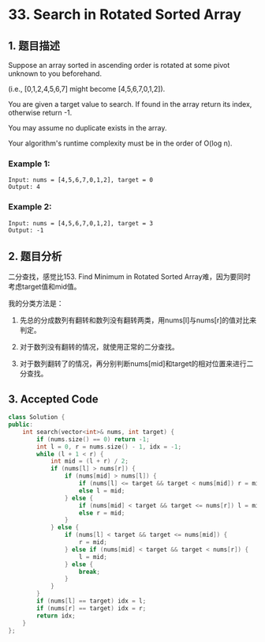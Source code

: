 # 33. Search in Rotated Sorted Array

## 1. 题目描述
Suppose an array sorted in ascending order is rotated at some pivot unknown to you beforehand.

(i.e., [0,1,2,4,5,6,7] might become [4,5,6,7,0,1,2]).

You are given a target value to search. If found in the array return its index, otherwise return -1.

You may assume no duplicate exists in the array.

Your algorithm's runtime complexity must be in the order of O(log n).

### Example 1:

```
Input: nums = [4,5,6,7,0,1,2], target = 0
Output: 4
```

### Example 2:
```
Input: nums = [4,5,6,7,0,1,2], target = 3
Output: -1
```

## 2. 题目分析
二分查找，感觉比153. Find Minimum in Rotated Sorted Array难，因为要同时考虑target值和mid值。

我的分类方法是：
1. 先总的分成数列有翻转和数列没有翻转两类，用nums[l]与nums[r]的值对比来判定。

2. 对于数列没有翻转的情况，就使用正常的二分查找。

3. 对于数列翻转了的情况，再分别判断nums[mid]和target的相对位置来进行二分查找。


## 3. Accepted Code
```cpp
class Solution {
public:
    int search(vector<int>& nums, int target) {
        if (nums.size() == 0) return -1;
        int l = 0, r = nums.size() - 1, idx = -1;
        while (l + 1 < r) {
            int mid = (l + r) / 2;
            if (nums[l] > nums[r]) {
                if (nums[mid] > nums[l]) {
                    if (nums[l] <= target && target < nums[mid]) r = mid;
                    else l = mid;
                } else {
                    if (nums[mid] < target && target <= nums[r]) l = mid;
                    else r = mid;
                }
            } else {
                if (nums[l] < target && target <= nums[mid]) {
                    r = mid;
                } else if (nums[mid] < target && target < nums[r]) {
                    l = mid;
                } else {
                    break;
                } 
            }
        }
        if (nums[l] == target) idx = l;
        if (nums[r] == target) idx = r;
        return idx;
    }
};
```
